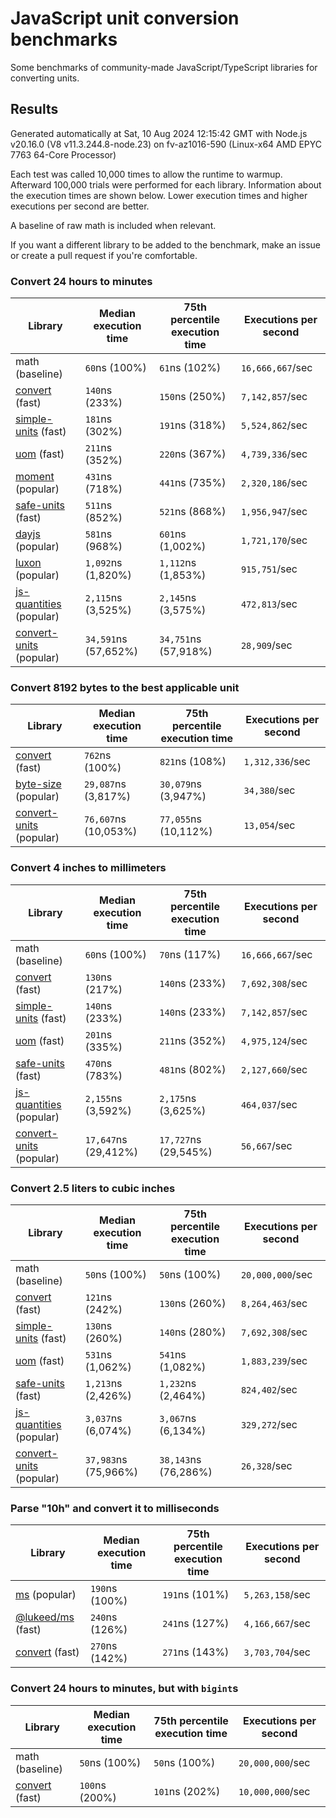 # JavaScript unit conversion benchmarks

Some benchmarks of community-made JavaScript/TypeScript libraries for converting units.

## Results

<!-- beginblock(results) -->

Generated automatically at Sat, 10 Aug 2024 12:15:42 GMT with Node.js v20.16.0 (V8 v11.3.244.8-node.23) on fv-az1016-590 (Linux-x64 AMD EPYC 7763 64-Core Processor)

Each test was called 10,000 times to allow the runtime to warmup.
Afterward 100,000 trials were performed for each library.
Information about the execution times are shown below.
Lower execution times and higher executions per second are better.

A baseline of raw math is included when relevant.

If you want a different library to be added to the benchmark, make an issue or create a pull request if you're comfortable.

### Convert 24 hours to minutes

| Library                                                            | Median execution time | 75th percentile execution time | Executions per second |
| ------------------------------------------------------------------ | --------------------- | ------------------------------ | --------------------- |
| math (baseline)                                                    | `60`ns (100%)         | `61`ns (102%)                  | `16,666,667`/sec      |
| [convert](https://npmjs.com/package/convert) (fast)                | `140`ns (233%)        | `150`ns (250%)                 | `7,142,857`/sec       |
| [simple-units](https://npmjs.com/package/simple-units) (fast)      | `181`ns (302%)        | `191`ns (318%)                 | `5,524,862`/sec       |
| [uom](https://npmjs.com/package/uom) (fast)                        | `211`ns (352%)        | `220`ns (367%)                 | `4,739,336`/sec       |
| [moment](https://npmjs.com/package/moment) (popular)               | `431`ns (718%)        | `441`ns (735%)                 | `2,320,186`/sec       |
| [safe-units](https://npmjs.com/package/safe-units) (fast)          | `511`ns (852%)        | `521`ns (868%)                 | `1,956,947`/sec       |
| [dayjs](https://npmjs.com/package/dayjs) (popular)                 | `581`ns (968%)        | `601`ns (1,002%)               | `1,721,170`/sec       |
| [luxon](https://npmjs.com/package/luxon) (popular)                 | `1,092`ns (1,820%)    | `1,112`ns (1,853%)             | `915,751`/sec         |
| [js-quantities](https://npmjs.com/package/js-quantities) (popular) | `2,115`ns (3,525%)    | `2,145`ns (3,575%)             | `472,813`/sec         |
| [convert-units](https://npmjs.com/package/convert-units) (popular) | `34,591`ns (57,652%)  | `34,751`ns (57,918%)           | `28,909`/sec          |

### Convert 8192 bytes to the best applicable unit

| Library                                                            | Median execution time | 75th percentile execution time | Executions per second |
| ------------------------------------------------------------------ | --------------------- | ------------------------------ | --------------------- |
| [convert](https://npmjs.com/package/convert) (fast)                | `762`ns (100%)        | `821`ns (108%)                 | `1,312,336`/sec       |
| [byte-size](https://npmjs.com/package/byte-size) (popular)         | `29,087`ns (3,817%)   | `30,079`ns (3,947%)            | `34,380`/sec          |
| [convert-units](https://npmjs.com/package/convert-units) (popular) | `76,607`ns (10,053%)  | `77,055`ns (10,112%)           | `13,054`/sec          |

### Convert 4 inches to millimeters

| Library                                                            | Median execution time | 75th percentile execution time | Executions per second |
| ------------------------------------------------------------------ | --------------------- | ------------------------------ | --------------------- |
| math (baseline)                                                    | `60`ns (100%)         | `70`ns (117%)                  | `16,666,667`/sec      |
| [convert](https://npmjs.com/package/convert) (fast)                | `130`ns (217%)        | `140`ns (233%)                 | `7,692,308`/sec       |
| [simple-units](https://npmjs.com/package/simple-units) (fast)      | `140`ns (233%)        | `140`ns (233%)                 | `7,142,857`/sec       |
| [uom](https://npmjs.com/package/uom) (fast)                        | `201`ns (335%)        | `211`ns (352%)                 | `4,975,124`/sec       |
| [safe-units](https://npmjs.com/package/safe-units) (fast)          | `470`ns (783%)        | `481`ns (802%)                 | `2,127,660`/sec       |
| [js-quantities](https://npmjs.com/package/js-quantities) (popular) | `2,155`ns (3,592%)    | `2,175`ns (3,625%)             | `464,037`/sec         |
| [convert-units](https://npmjs.com/package/convert-units) (popular) | `17,647`ns (29,412%)  | `17,727`ns (29,545%)           | `56,667`/sec          |

### Convert 2.5 liters to cubic inches

| Library                                                            | Median execution time | 75th percentile execution time | Executions per second |
| ------------------------------------------------------------------ | --------------------- | ------------------------------ | --------------------- |
| math (baseline)                                                    | `50`ns (100%)         | `50`ns (100%)                  | `20,000,000`/sec      |
| [convert](https://npmjs.com/package/convert) (fast)                | `121`ns (242%)        | `130`ns (260%)                 | `8,264,463`/sec       |
| [simple-units](https://npmjs.com/package/simple-units) (fast)      | `130`ns (260%)        | `140`ns (280%)                 | `7,692,308`/sec       |
| [uom](https://npmjs.com/package/uom) (fast)                        | `531`ns (1,062%)      | `541`ns (1,082%)               | `1,883,239`/sec       |
| [safe-units](https://npmjs.com/package/safe-units) (fast)          | `1,213`ns (2,426%)    | `1,232`ns (2,464%)             | `824,402`/sec         |
| [js-quantities](https://npmjs.com/package/js-quantities) (popular) | `3,037`ns (6,074%)    | `3,067`ns (6,134%)             | `329,272`/sec         |
| [convert-units](https://npmjs.com/package/convert-units) (popular) | `37,983`ns (75,966%)  | `38,143`ns (76,286%)           | `26,328`/sec          |

### Parse "10h" and convert it to milliseconds

| Library                                                   | Median execution time | 75th percentile execution time | Executions per second |
| --------------------------------------------------------- | --------------------- | ------------------------------ | --------------------- |
| [ms](https://npmjs.com/package/ms) (popular)              | `190`ns (100%)        | `191`ns (101%)                 | `5,263,158`/sec       |
| [@lukeed/ms](https://npmjs.com/package/@lukeed/ms) (fast) | `240`ns (126%)        | `241`ns (127%)                 | `4,166,667`/sec       |
| [convert](https://npmjs.com/package/convert) (fast)       | `270`ns (142%)        | `271`ns (143%)                 | `3,703,704`/sec       |

### Convert 24 hours to minutes, but with `bigint`s

| Library                                             | Median execution time | 75th percentile execution time | Executions per second |
| --------------------------------------------------- | --------------------- | ------------------------------ | --------------------- |
| math (baseline)                                     | `50`ns (100%)         | `50`ns (100%)                  | `20,000,000`/sec      |
| [convert](https://npmjs.com/package/convert) (fast) | `100`ns (200%)        | `101`ns (202%)                 | `10,000,000`/sec      |

<!-- endblock(results) -->

